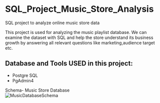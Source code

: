 # SQL_Project_Music_Store_Analysis
SQL project to analyze online music store data

This project is used  for analyzing the music playlist database. We can examine the dataset with SQL and help the store understand its business growth by answering all relevant questions like marketing,audience target etc.

>

## Database and Tools USED in this project:
* Postgre SQL
* PgAdmin4

Schema- Music Store Database  
![MusicDatabaseSchema](https://user-images.githubusercontent.com/112153548/213707717-bfc9f479-52d9-407b-99e1-e94db7ae10a3.png)
